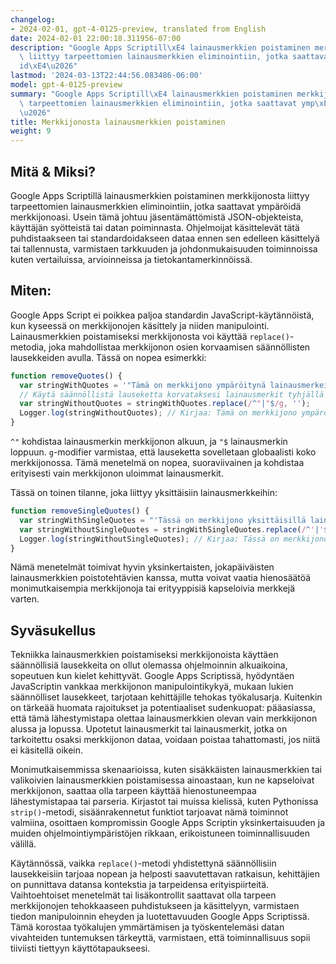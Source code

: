 ```yaml
---
changelog:
- 2024-02-01, gpt-4-0125-preview, translated from English
date: 2024-02-01 22:00:18.311956-07:00
description: "Google Apps Scriptill\xE4 lainausmerkkien poistaminen merkkijonosta\
  \ liittyy tarpeettomien lainausmerkkien eliminointiin, jotka saattavat ymp\xE4r\xF6\
  id\xE4\u2026"
lastmod: '2024-03-13T22:44:56.083486-06:00'
model: gpt-4-0125-preview
summary: "Google Apps Scriptill\xE4 lainausmerkkien poistaminen merkkijonosta liittyy\
  \ tarpeettomien lainausmerkkien eliminointiin, jotka saattavat ymp\xE4r\xF6id\xE4\
  \u2026"
title: Merkkijonosta lainausmerkkien poistaminen
weight: 9
---
```


## Mitä & Miksi?

Google Apps Scriptillä lainausmerkkien poistaminen merkkijonosta liittyy tarpeettomien lainausmerkkien eliminointiin, jotka saattavat ympäröidä merkkijonoasi. Usein tämä johtuu jäsentämättömistä JSON-objekteista, käyttäjän syötteistä tai datan poiminnasta. Ohjelmoijat käsittelevät tätä puhdistaakseen tai standardoidakseen dataa ennen sen edelleen käsittelyä tai tallennusta, varmistaen tarkkuuden ja johdonmukaisuuden toiminnoissa kuten vertailuissa, arvioinneissa ja tietokantamerkinnöissä.

## Miten:

Google Apps Script ei poikkea paljoa standardin JavaScript-käytännöistä, kun kyseessä on merkkijonojen käsittely ja niiden manipulointi. Lainausmerkkien poistamiseksi merkkijonosta voi käyttää `replace()`-metodia, joka mahdollistaa merkkijonon osien korvaamisen säännöllisten lausekkeiden avulla. Tässä on nopea esimerkki:

```javascript
function removeQuotes() {
  var stringWithQuotes = '"Tämä on merkkijono ympäröitynä lainausmerkeillä"';
  // Käytä säännöllistä lauseketta korvataksesi lainausmerkit tyhjällä
  var stringWithoutQuotes = stringWithQuotes.replace(/^"|"$/g, '');
  Logger.log(stringWithoutQuotes); // Kirjaa: Tämä on merkkijono ympäröitynä lainausmerkeillä
}
```

`^"` kohdistaa lainausmerkin merkkijonon alkuun, ja `"$` lainausmerkin loppuun. `g`-modifier varmistaa, että lauseketta sovelletaan globaalisti koko merkkijonossa. Tämä menetelmä on nopea, suoraviivainen ja kohdistaa erityisesti vain merkkijonon uloimmat lainausmerkit.

Tässä on toinen tilanne, joka liittyy yksittäisiin lainausmerkkeihin:

```javascript
function removeSingleQuotes() {
  var stringWithSingleQuotes = "'Tässä on merkkijono yksittäisillä lainausmerkeillä'";
  var stringWithoutSingleQuotes = stringWithSingleQuotes.replace(/^'|'$/g, '');
  Logger.log(stringWithoutSingleQuotes); // Kirjaa: Tässä on merkkijono yksittäisillä lainausmerkeillä
}
```

Nämä menetelmät toimivat hyvin yksinkertaisten, jokapäiväisten lainausmerkkien poistotehtävien kanssa, mutta voivat vaatia hienosäätöä monimutkaisempia merkkijonoja tai erityyppisiä kapseloivia merkkejä varten.

## Syväsukellus

Tekniikka lainausmerkkien poistamiseksi merkkijonoista käyttäen säännöllisiä lausekkeita on ollut olemassa ohjelmoinnin alkuaikoina, sopeutuen kun kielet kehittyvät. Google Apps Scriptissä, hyödyntäen JavaScriptin vankkaa merkkijonon manipulointikykyä, mukaan lukien säännölliset lausekkeet, tarjotaan kehittäjille tehokas työkalusarja. Kuitenkin on tärkeää huomata rajoitukset ja potentiaaliset sudenkuopat: pääasiassa, että tämä lähestymistapa olettaa lainausmerkkien olevan vain merkkijonon alussa ja lopussa. Upotetut lainausmerkit tai lainausmerkit, jotka on tarkoitettu osaksi merkkijonon dataa, voidaan poistaa tahattomasti, jos niitä ei käsitellä oikein.

Monimutkaisemmissa skenaarioissa, kuten sisäkkäisten lainausmerkkien tai valikoivien lainausmerkkien poistamisessa ainoastaan, kun ne kapseloivat merkkijonon, saattaa olla tarpeen käyttää hienostuneempaa lähestymistapaa tai parseria. Kirjastot tai muissa kielissä, kuten Pythonissa `strip()`-metodi, sisäänrakennetut funktiot tarjoavat nämä toiminnot valmiina, osoittaen kompromissin Google Apps Scriptin yksinkertaisuuden ja muiden ohjelmointiympäristöjen rikkaan, erikoistuneen toiminnallisuuden välillä.

Käytännössä, vaikka `replace()`-metodi yhdistettynä säännöllisiin lausekkeisiin tarjoaa nopean ja helposti saavutettavan ratkaisun, kehittäjien on punnittava datansa kontekstia ja tarpeidensa erityispiirteitä. Vaihtoehtoiset menetelmät tai lisäkontrollit saattavat olla tarpeen merkkijonojen tehokkaaseen puhdistukseen ja käsittelyyn, varmistaen tiedon manipuloinnin eheyden ja luotettavuuden Google Apps Scriptissä. Tämä korostaa työkalujen ymmärtämisen ja työskentelemäsi datan vivahteiden tuntemuksen tärkeyttä, varmistaen, että toiminnallisuus sopii tiiviisti tiettyyn käyttötapaukseesi.
